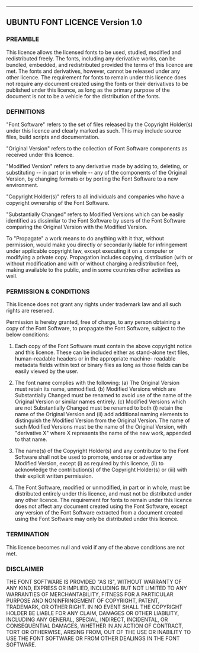 -------------------------------
UBUNTU FONT LICENCE Version 1.0
-------------------------------

### PREAMBLE
This licence allows the licensed fonts to be used, studied, modified and
redistributed freely. The fonts, including any derivative works, can be
bundled, embedded, and redistributed provided the terms of this licence
are met. The fonts and derivatives, however, cannot be released under
any other licence. The requirement for fonts to remain under this
licence does not require any document created using the fonts or their
derivatives to be published under this licence, as long as the primary
purpose of the document is not to be a vehicle for the distribution of
the fonts.

### DEFINITIONS
"Font Software" refers to the set of files released by the Copyright
Holder(s) under this licence and clearly marked as such. This may
include source files, build scripts and documentation.

"Original Version" refers to the collection of Font Software components
as received under this licence.

"Modified Version" refers to any derivative made by adding to, deleting,
or substituting -- in part or in whole -- any of the components of the
Original Version, by changing formats or by porting the Font Software to
a new environment.

"Copyright Holder(s)" refers to all individuals and companies who have a
copyright ownership of the Font Software.

"Substantially Changed" refers to Modified Versions which can be easily
identified as dissimilar to the Font Software by users of the Font
Software comparing the Original Version with the Modified Version.

To "Propagate" a work means to do anything with it that, without
permission, would make you directly or secondarily liable for
infringement under applicable copyright law, except executing it on a
computer or modifying a private copy. Propagation includes copying,
distribution (with or without modification and with or without charging
a redistribution fee), making available to the public, and in some
countries other activities as well.

### PERMISSION & CONDITIONS
This licence does not grant any rights under trademark law and all such
rights are reserved.

Permission is hereby granted, free of charge, to any person obtaining a
copy of the Font Software, to propagate the Font Software, subject to
the below conditions:

1) Each copy of the Font Software must contain the above copyright
notice and this licence. These can be included either as stand-alone
text files, human-readable headers or in the appropriate machine-
readable metadata fields within text or binary files as long as those
fields can be easily viewed by the user.

2) The font name complies with the following:
(a) The Original Version must retain its name, unmodified.
(b) Modified Versions which are Substantially Changed must be renamed to
avoid use of the name of the Original Version or similar names entirely.
(c) Modified Versions which are not Substantially Changed must be
renamed to both (i) retain the name of the Original Version and (ii) add
additional naming elements to distinguish the Modified Version from the
Original Version. The name of such Modified Versions must be the name of
the Original Version, with "derivative X" where X represents the name of
the new work, appended to that name.

3) The name(s) of the Copyright Holder(s) and any contributor to the
Font Software shall not be used to promote, endorse or advertise any
Modified Version, except (i) as required by this licence, (ii) to
acknowledge the contribution(s) of the Copyright Holder(s) or (iii) with
their explicit written permission.

4) The Font Software, modified or unmodified, in part or in whole, must
be distributed entirely under this licence, and must not be distributed
under any other licence. The requirement for fonts to remain under this
licence does not affect any document created using the Font Software,
except any version of the Font Software extracted from a document
created using the Font Software may only be distributed under this
licence.

### TERMINATION
This licence becomes null and void if any of the above conditions are
not met.

### DISCLAIMER
THE FONT SOFTWARE IS PROVIDED "AS IS", WITHOUT WARRANTY OF ANY KIND,
EXPRESS OR IMPLIED, INCLUDING BUT NOT LIMITED TO ANY WARRANTIES OF
MERCHANTABILITY, FITNESS FOR A PARTICULAR PURPOSE AND NONINFRINGEMENT OF
COPYRIGHT, PATENT, TRADEMARK, OR OTHER RIGHT. IN NO EVENT SHALL THE
COPYRIGHT HOLDER BE LIABLE FOR ANY CLAIM, DAMAGES OR OTHER LIABILITY,
INCLUDING ANY GENERAL, SPECIAL, INDIRECT, INCIDENTAL, OR CONSEQUENTIAL
DAMAGES, WHETHER IN AN ACTION OF CONTRACT, TORT OR OTHERWISE, ARISING
FROM, OUT OF THE USE OR INABILITY TO USE THE FONT SOFTWARE OR FROM OTHER
DEALINGS IN THE FONT SOFTWARE.
